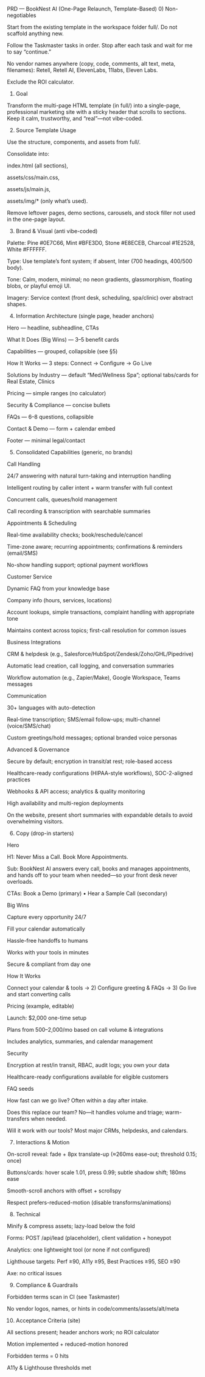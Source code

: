 PRD — BookNest AI (One-Page Relaunch, Template-Based)
0) Non-negotiables

Start from the existing template in the workspace folder full/. Do not scaffold anything new.

Follow the Taskmaster tasks in order. Stop after each task and wait for me to say “continue.”

No vendor names anywhere (copy, code, comments, alt text, meta, filenames): Retell, Retell AI, ElevenLabs, 11labs, Eleven Labs.

Exclude the ROI calculator.

1) Goal

Transform the multi-page HTML template (in full/) into a single-page, professional marketing site with a sticky header that scrolls to sections. Keep it calm, trustworthy, and “real”—not vibe-coded.

2) Source Template Usage

Use the structure, components, and assets from full/.

Consolidate into:

index.html (all sections),

assets/css/main.css,

assets/js/main.js,

assets/img/* (only what’s used).

Remove leftover pages, demo sections, carousels, and stock filler not used in the one-page layout.

3) Brand & Visual (anti vibe-coded)

Palette: Pine #0E7C66, Mint #BFE3D0, Stone #E8ECEB, Charcoal #1E2528, White #FFFFFF.

Type: Use template’s font system; if absent, Inter (700 headings, 400/500 body).

Tone: Calm, modern, minimal; no neon gradients, glassmorphism, floating blobs, or playful emoji UI.

Imagery: Service context (front desk, scheduling, spa/clinic) over abstract shapes.

4) Information Architecture (single page, header anchors)

Hero — headline, subheadline, CTAs

What It Does (Big Wins) — 3–5 benefit cards

Capabilities — grouped, collapsible (see §5)

How It Works — 3 steps: Connect → Configure → Go Live

Solutions by Industry — default “Med/Wellness Spa”; optional tabs/cards for Real Estate, Clinics

Pricing — simple ranges (no calculator)

Security & Compliance — concise bullets

FAQs — 6–8 questions, collapsible

Contact & Demo — form + calendar embed

Footer — minimal legal/contact

5) Consolidated Capabilities (generic, no brands)

Call Handling

24/7 answering with natural turn-taking and interruption handling

Intelligent routing by caller intent + warm transfer with full context

Concurrent calls, queues/hold management

Call recording & transcription with searchable summaries

Appointments & Scheduling

Real-time availability checks; book/reschedule/cancel

Time-zone aware; recurring appointments; confirmations & reminders (email/SMS)

No-show handling support; optional payment workflows

Customer Service

Dynamic FAQ from your knowledge base

Company info (hours, services, locations)

Account lookups, simple transactions, complaint handling with appropriate tone

Maintains context across topics; first-call resolution for common issues

Business Integrations

CRM & helpdesk (e.g., Salesforce/HubSpot/Zendesk/Zoho/GHL/Pipedrive)

Automatic lead creation, call logging, and conversation summaries

Workflow automation (e.g., Zapier/Make), Google Workspace, Teams messages

Communication

30+ languages with auto-detection

Real-time transcription; SMS/email follow-ups; multi-channel (voice/SMS/chat)

Custom greetings/hold messages; optional branded voice personas

Advanced & Governance

Secure by default; encryption in transit/at rest; role-based access

Healthcare-ready configurations (HIPAA-style workflows), SOC-2-aligned practices

Webhooks & API access; analytics & quality monitoring

High availability and multi-region deployments

On the website, present short summaries with expandable details to avoid overwhelming visitors.

6) Copy (drop-in starters)

Hero

H1: Never Miss a Call. Book More Appointments.

Sub: BookNest AI answers every call, books and manages appointments, and hands off to your team when needed—so your front desk never overloads.

CTAs: Book a Demo (primary) • Hear a Sample Call (secondary)

Big Wins

Capture every opportunity 24/7

Fill your calendar automatically

Hassle-free handoffs to humans

Works with your tools in minutes

Secure & compliant from day one

How It Works

Connect your calendar & tools → 2) Configure greeting & FAQs → 3) Go live and start converting calls

Pricing (example, editable)

Launch: $2,000 one-time setup

Plans from $500–$2,000/mo based on call volume & integrations

Includes analytics, summaries, and calendar management

Security

Encryption at rest/in transit, RBAC, audit logs; you own your data

Healthcare-ready configurations available for eligible customers

FAQ seeds

How fast can we go live? Often within a day after intake.

Does this replace our team? No—it handles volume and triage; warm-transfers when needed.

Will it work with our tools? Most major CRMs, helpdesks, and calendars.

7) Interactions & Motion

On-scroll reveal: fade + 8px translate-up (≈260ms ease-out; threshold 0.15; once)

Buttons/cards: hover scale 1.01, press 0.99; subtle shadow shift; 180ms ease

Smooth-scroll anchors with offset + scrollspy

Respect prefers-reduced-motion (disable transforms/animations)

8) Technical

Minify & compress assets; lazy-load below the fold

Forms: POST /api/lead (placeholder), client validation + honeypot

Analytics: one lightweight tool (or none if not configured)

Lighthouse targets: Perf ≥90, A11y ≥95, Best Practices ≥95, SEO ≥90

Axe: no critical issues

9) Compliance & Guardrails

Forbidden terms scan in CI (see Taskmaster)

No vendor logos, names, or hints in code/comments/assets/alt/meta

10) Acceptance Criteria (site)

All sections present; header anchors work; no ROI calculator

Motion implemented + reduced-motion honored

Forbidden terms = 0 hits

A11y & Lighthouse thresholds met